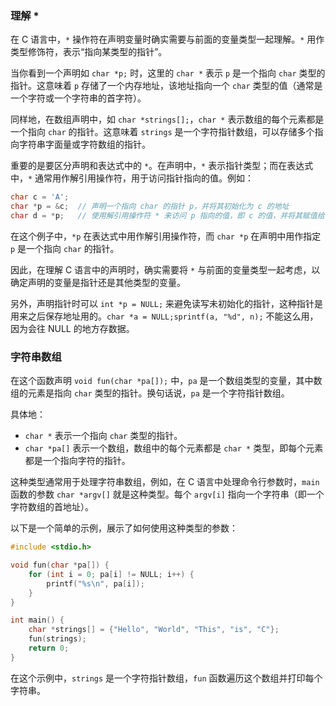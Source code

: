 
### 理解 *

在 C 语言中，`*` 操作符在声明变量时确实需要与前面的变量类型一起理解。`*` 用作类型修饰符，表示“指向某类型的指针”。

当你看到一个声明如 `char *p;` 时，这里的 `char *` 表示 `p` 是一个指向 `char` 类型的指针。这意味着 `p` 存储了一个内存地址，该地址指向一个 `char` 类型的值（通常是一个字符或一个字符串的首字符）。

同样地，在数组声明中，如 `char *strings[];`，`char *` 表示数组的每个元素都是一个指向 `char` 的指针。这意味着 `strings` 是一个字符指针数组，可以存储多个指向字符串字面量或字符数组的指针。

重要的是要区分声明和表达式中的 `*`。在声明中，`*` 表示指针类型；而在表达式中，`*` 通常用作解引用操作符，用于访问指针指向的值。例如：

```c
char c = 'A';
char *p = &c;  // 声明一个指向 char 的指针 p，并将其初始化为 c 的地址
char d = *p;   // 使用解引用操作符 * 来访问 p 指向的值，即 c 的值，并将其赋值给 d
```

在这个例子中，`*p` 在表达式中用作解引用操作符，而 `char *p` 在声明中用作指定 `p` 是一个指向 `char` 的指针。

因此，在理解 C 语言中的声明时，确实需要将 `*` 与前面的变量类型一起考虑，以确定声明的变量是指针还是其他类型的变量。

另外，声明指针时可以 `int *p = NULL;` 来避免读写未初始化的指针，这种指针是用来之后保存地址用的。`char *a = NULL;sprintf(a, "%d", n);` 不能这么用，因为会往 NULL 的地方存数据。

### 字符串数组

在这个函数声明 `void fun(char *pa[]);` 中，`pa` 是一个数组类型的变量，其中数组的元素是指向 `char` 类型的指针。换句话说，`pa` 是一个字符指针数组。

具体地：

- `char *` 表示一个指向 `char` 类型的指针。
- `char *pa[]` 表示一个数组，数组中的每个元素都是 `char *` 类型，即每个元素都是一个指向字符的指针。

这种类型通常用于处理字符串数组，例如，在 C 语言中处理命令行参数时，`main` 函数的参数 `char *argv[]` 就是这种类型。每个 `argv[i]` 指向一个字符串（即一个字符数组的首地址）。

以下是一个简单的示例，展示了如何使用这种类型的参数：

```c
#include <stdio.h>

void fun(char *pa[]) {
    for (int i = 0; pa[i] != NULL; i++) {
        printf("%s\n", pa[i]);
    }
}

int main() {
    char *strings[] = {"Hello", "World", "This", "is", "C"};
    fun(strings);
    return 0;
}
```

在这个示例中，`strings` 是一个字符指针数组，`fun` 函数遍历这个数组并打印每个字符串。